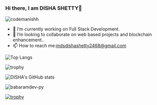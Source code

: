 

### Hi there, I am DISHA SHETTY👋

<p align="left"> <img
        src="https://komarev.com/ghpvc/?username=codemanishh&label=Profile%20views&color=0e75b6&style=flat"
        alt="codemanishh" /> </p>


- 🔭 I’m currently working on Full Stack Development.
- 👯 I’m looking to collaborate on web based projects and blockchain enhancement..
- 📫 How to reach me:mdsdishashetty2468@gmail.com 

![Top Langs](https://github-readme-stats.vercel.app/api/top-langs/?username=dis25tty&layout=compact&langs_count=8&theme=onedark)

![trophy](https://github-profile-trophy.vercel.app/?username=dis25tty&no-bg=true&theme=monokai&rank=SECRET,SSS,SS,S,AA,A,B)

![DISHA's GitHub stats](https://github-readme-stats.vercel.app/api?username=dis25tty&count_private=true&include_all_commits=true&theme=dracula)

<img align="center" src="https://github-readme-streak-stats.herokuapp.com/?user=dis25tty&" alt="babaramdev-py" />

[![trophy](https://github-profile-trophy.vercel.app/?username=dis25tty)](https://github.com/ryo-ma/github-profile-trophy)
